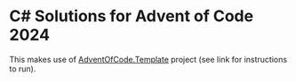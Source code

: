 # C# Solutions for Advent of Code 2024

This makes use of [AdventOfCode.Template](https://github.com/eduherminio/AdventOfCode.Template) project (see link for instructions to run).